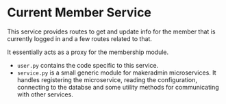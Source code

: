Current Member Service
======================

This service provides routes to get and update info for the member that is currently logged in and a few routes related to that.

It essentially acts as a proxy for the membership module.

- `user.py` contains the code specific to this service.
- `service.py` is a small generic module for makeradmin microservices. It handles registering the microservice, reading the configuration, connecting to the databse and some utility methods for communicating with other services.
